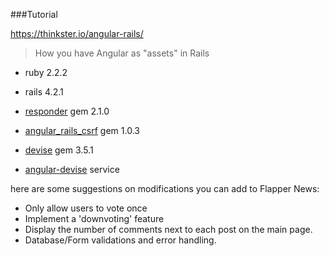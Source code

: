 ###Tutorial

https://thinkster.io/angular-rails/

> How you have Angular as "assets" in Rails

+ ruby 2.2.2
+ rails 4.2.1

+ [responder](https://rubygems.org/gems/responders/versions/2.1.0) gem 2.1.0
+ [angular_rails_csrf](https://rubygems.org/gems/angular_rails_csrf/versions/1.0.3) gem 1.0.3
+ [devise](https://github.com/plataformatec/devise) gem 3.5.1
+ [angular-devise](https://github.com/cloudspace/angular_devise) service


here are some suggestions on modifications you can add to Flapper News:

+ Only allow users to vote once
+ Implement a 'downvoting' feature
+ Display the number of comments next to each post on the main page.
+ Database/Form validations and error handling.
